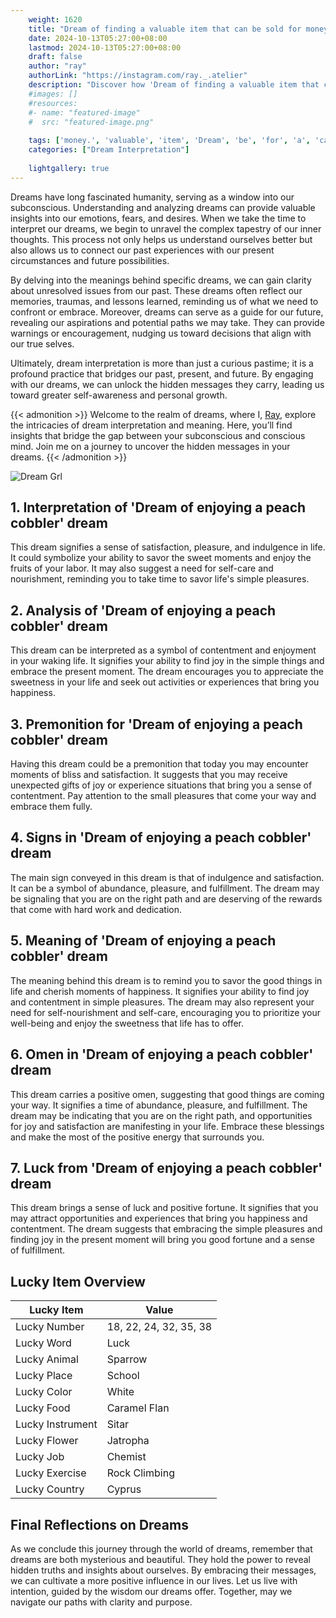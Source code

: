```yaml
---
    weight: 1620
    title: "Dream of finding a valuable item that can be sold for money."  # Assuming 'title' column exists
    date: 2024-10-13T05:27:00+08:00
    lastmod: 2024-10-13T05:27:00+08:00
    draft: false
    author: "ray"
    authorLink: "https://instagram.com/ray._.atelier"
    description: "Discover how 'Dream of finding a valuable item that can be sold for money.' can interpret your future and uncover its significant meanings in your life."
    #images: []
    #resources:
    #- name: "featured-image"
    #  src: "featured-image.png"
    
    tags: ['money.', 'valuable', 'item', 'Dream', 'be', 'for', 'a', 'can', 'sold', 'of', 'that', 'finding']
    categories: ["Dream Interpretation"]
    
    lightgallery: true
---
```

    
Dreams have long fascinated humanity, serving as a window into our subconscious. Understanding and analyzing dreams can provide valuable insights into our emotions, fears, and desires. When we take the time to interpret our dreams, we begin to unravel the complex tapestry of our inner thoughts. This process not only helps us understand ourselves better but also allows us to connect our past experiences with our present circumstances and future possibilities.

By delving into the meanings behind specific dreams, we can gain clarity about unresolved issues from our past. These dreams often reflect our memories, traumas, and lessons learned, reminding us of what we need to confront or embrace. Moreover, dreams can serve as a guide for our future, revealing our aspirations and potential paths we may take. They can provide warnings or encouragement, nudging us toward decisions that align with our true selves.

Ultimately, dream interpretation is more than just a curious pastime; it is a profound practice that bridges our past, present, and future. By engaging with our dreams, we can unlock the hidden messages they carry, leading us toward greater self-awareness and personal growth.

{{< admonition >}}
Welcome to the realm of dreams, where I, [Ray](https://instagram.com/ray._.atelier), explore the intricacies of dream interpretation and meaning. Here, you’ll find insights that bridge the gap between your subconscious and conscious mind. Join me on a journey to uncover the hidden messages in your dreams.
{{< /admonition >}}

![Dream Grl](https://cdn.pixabay.com/photo/2017/11/02/03/35/gothic-2910057_1280.jpg "Dream Grl")

## 1. Interpretation of 'Dream of enjoying a peach cobbler' dream
 This dream signifies a sense of satisfaction, pleasure, and indulgence in life. It could symbolize your ability to savor the sweet moments and enjoy the fruits of your labor. It may also suggest a need for self-care and nourishment, reminding you to take time to savor life's simple pleasures.

## 2. Analysis of 'Dream of enjoying a peach cobbler' dream
 This dream can be interpreted as a symbol of contentment and enjoyment in your waking life. It signifies your ability to find joy in the simple things and embrace the present moment. The dream encourages you to appreciate the sweetness in your life and seek out activities or experiences that bring you happiness.

## 3. Premonition for 'Dream of enjoying a peach cobbler' dream
 Having this dream could be a premonition that today you may encounter moments of bliss and satisfaction. It suggests that you may receive unexpected gifts of joy or experience situations that bring you a sense of contentment. Pay attention to the small pleasures that come your way and embrace them fully.

## 4. Signs in 'Dream of enjoying a peach cobbler' dream
 The main sign conveyed in this dream is that of indulgence and satisfaction. It can be a symbol of abundance, pleasure, and fulfillment. The dream may be signaling that you are on the right path and are deserving of the rewards that come with hard work and dedication.

## 5. Meaning of 'Dream of enjoying a peach cobbler' dream
 The meaning behind this dream is to remind you to savor the good things in life and cherish moments of happiness. It signifies your ability to find joy and contentment in simple pleasures. The dream may also represent your need for self-nourishment and self-care, encouraging you to prioritize your well-being and enjoy the sweetness that life has to offer.

## 6. Omen in 'Dream of enjoying a peach cobbler' dream
 This dream carries a positive omen, suggesting that good things are coming your way. It signifies a time of abundance, pleasure, and fulfillment. The dream may be indicating that you are on the right path, and opportunities for joy and satisfaction are manifesting in your life. Embrace these blessings and make the most of the positive energy that surrounds you.

## 7. Luck from 'Dream of enjoying a peach cobbler' dream
 This dream brings a sense of luck and positive fortune. It signifies that you may attract opportunities and experiences that bring you happiness and contentment. The dream suggests that embracing the simple pleasures and finding joy in the present moment will bring you good fortune and a sense of fulfillment.

## Lucky Item Overview
| Lucky Item          | Value              |
|---------------|--------------------|
| Lucky Number        | 18, 22, 24, 32, 35, 38  |
| Lucky Word          | Luck |
| Lucky Animal        | Sparrow |
| Lucky Place         | School     |
| Lucky Color         | White     |
| Lucky Food          | Caramel Flan      |
| Lucky Instrument    | Sitar |
| Lucky Flower        | Jatropha    |
| Lucky Job           | Chemist       |
| Lucky Exercise      | Rock Climbing  |
| Lucky Country       | Cyprus    |


##  Final Reflections on Dreams

As we conclude this journey through the world of dreams, remember that dreams are both mysterious and beautiful. They hold the power to reveal hidden truths and insights about ourselves. By embracing their messages, we can cultivate a more positive influence in our lives. Let us live with intention, guided by the wisdom our dreams offer. Together, may we navigate our paths with clarity and purpose.
